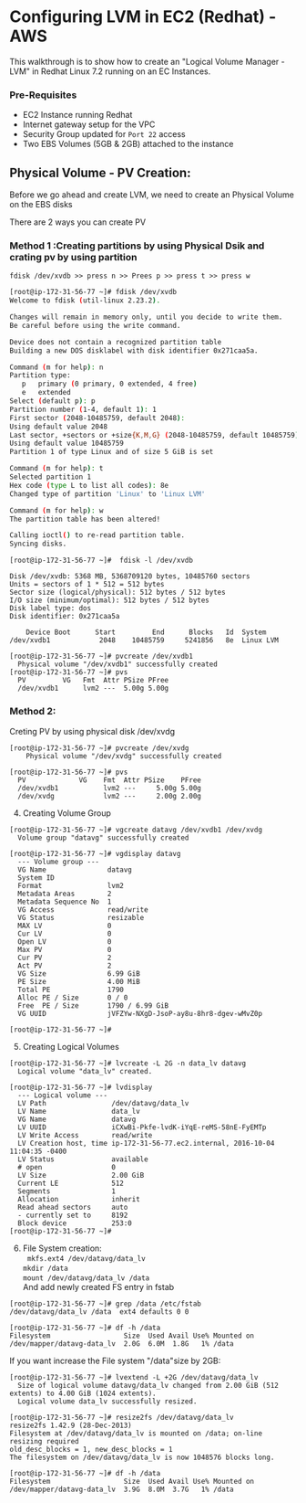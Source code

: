 # Configuring LVM in EC2 (Redhat) - AWS 
This walkthrough is to show how to create an "Logical Volume Manager - LVM" in Redhat Linux 7.2 running on an EC Instances. 

### Pre-Requisites
 - EC2 Instance running Redhat
 - Internet gateway setup for the VPC
 - Security Group updated for `Port 22` access
 - Two EBS Volumes (5GB & 2GB) attached to the instance


## Physical Volume - PV Creation:
Before we go ahead and create LVM, we need to create an Physical Volume on the EBS disks

There are 2 ways you can create PV

### Method 1 :Creating partitions by using Physical Dsik and crating pv by using partition
   `fdisk /dev/xvdb >> press n >> Prees p >> press t >> press w`

```sh
[root@ip-172-31-56-77 ~]# fdisk /dev/xvdb
Welcome to fdisk (util-linux 2.23.2).

Changes will remain in memory only, until you decide to write them.
Be careful before using the write command.

Device does not contain a recognized partition table
Building a new DOS disklabel with disk identifier 0x271caa5a.

Command (m for help): n
Partition type:
   p   primary (0 primary, 0 extended, 4 free)
   e   extended
Select (default p): p
Partition number (1-4, default 1): 1
First sector (2048-10485759, default 2048):
Using default value 2048
Last sector, +sectors or +size{K,M,G} (2048-10485759, default 10485759):
Using default value 10485759
Partition 1 of type Linux and of size 5 GiB is set

Command (m for help): t
Selected partition 1
Hex code (type L to list all codes): 8e
Changed type of partition 'Linux' to 'Linux LVM'

Command (m for help): w
The partition table has been altered!

Calling ioctl() to re-read partition table.
Syncing disks.
```
```
[root@ip-172-31-56-77 ~]#  fdisk -l /dev/xvdb

Disk /dev/xvdb: 5368 MB, 5368709120 bytes, 10485760 sectors
Units = sectors of 1 * 512 = 512 bytes
Sector size (logical/physical): 512 bytes / 512 bytes
I/O size (minimum/optimal): 512 bytes / 512 bytes
Disk label type: dos
Disk identifier: 0x271caa5a

    Device Boot      Start         End      Blocks   Id  System
/dev/xvdb1            2048    10485759     5241856   8e  Linux LVM
```
```
[root@ip-172-31-56-77 ~]# pvcreate /dev/xvdb1
  Physical volume "/dev/xvdb1" successfully created
[root@ip-172-31-56-77 ~]# pvs
  PV         VG   Fmt  Attr PSize PFree
  /dev/xvdb1      lvm2 ---  5.00g 5.00g
```
### Method 2: 
Creting PV by using physical disk /dev/xvdg
```
[root@ip-172-31-56-77 ~]# pvcreate /dev/xvdg
    Physical volume "/dev/xvdg" successfully created
```
```
[root@ip-172-31-56-77 ~]# pvs
  PV             VG    Fmt  Attr PSize    PFree
  /dev/xvdb1           lvm2 ---     5.00g 5.00g
  /dev/xvdg            lvm2 ---     2.00g 2.00g
```
4. Creating Volume Group 
```
[root@ip-172-31-56-77 ~]# vgcreate datavg /dev/xvdb1 /dev/xvdg
  Volume group "datavg" successfully created
```
```
[root@ip-172-31-56-77 ~]# vgdisplay datavg
  --- Volume group ---
  VG Name               datavg
  System ID
  Format                lvm2
  Metadata Areas        2
  Metadata Sequence No  1
  VG Access             read/write
  VG Status             resizable
  MAX LV                0
  Cur LV                0
  Open LV               0
  Max PV                0
  Cur PV                2
  Act PV                2
  VG Size               6.99 GiB
  PE Size               4.00 MiB
  Total PE              1790
  Alloc PE / Size       0 / 0
  Free  PE / Size       1790 / 6.99 GiB
  VG UUID               jVFZYw-NXgD-JsoP-ay8u-8hr8-dgev-wMvZ0p

[root@ip-172-31-56-77 ~]#
```
5. Creating Logical Volumes
```
[root@ip-172-31-56-77 ~]# lvcreate -L 2G -n data_lv datavg
  Logical volume "data_lv" created.
```
```
[root@ip-172-31-56-77 ~]# lvdisplay
  --- Logical volume ---
  LV Path                /dev/datavg/data_lv
  LV Name                data_lv
  VG Name                datavg
  LV UUID                iCXwBi-Pkfe-lvdK-iYqE-reMS-58nE-FyEMTp
  LV Write Access        read/write
  LV Creation host, time ip-172-31-56-77.ec2.internal, 2016-10-04 11:04:35 -0400
  LV Status              available
  # open                 0
  LV Size                2.00 GiB
  Current LE             512
  Segments               1
  Allocation             inherit
  Read ahead sectors     auto
  - currently set to     8192
  Block device           253:0
[root@ip-172-31-56-77 ~]#
```
6. File System creation:\
    ` mkfs.ext4 /dev/datavg/data_lv`\
    `mkdir /data`\
    `mount /dev/datavg/data_lv /data`\
And add newly created FS entry in fstab 
```
[root@ip-172-31-56-77 ~]# grep /data /etc/fstab
/dev/datavg/data_lv /data  ext4 defaults 0 0
```
```
[root@ip-172-31-56-77 ~]# df -h /data
Filesystem                  Size  Used Avail Use% Mounted on
/dev/mapper/datavg-data_lv  2.0G  6.0M  1.8G   1% /data
```
If you want increase the File system "/data"size by 2GB:
```
[root@ip-172-31-56-77 ~]# lvextend -L +2G /dev/datavg/data_lv
  Size of logical volume datavg/data_lv changed from 2.00 GiB (512 extents) to 4.00 GiB (1024 extents).
  Logical volume data_lv successfully resized.
```
```
[root@ip-172-31-56-77 ~]# resize2fs /dev/datavg/data_lv
resize2fs 1.42.9 (28-Dec-2013)
Filesystem at /dev/datavg/data_lv is mounted on /data; on-line resizing required
old_desc_blocks = 1, new_desc_blocks = 1
The filesystem on /dev/datavg/data_lv is now 1048576 blocks long.
```
```
[root@ip-172-31-56-77 ~]# df -h /data
Filesystem                  Size  Used Avail Use% Mounted on
/dev/mapper/datavg-data_lv  3.9G  8.0M  3.7G   1% /data
```
